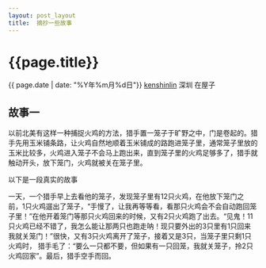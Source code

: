 ```yaml
---
layout: post_layout
title:  摘抄一些故事
---
```


# {{page.title}}
<div class="post-date">{{ page.date | date: "%Y年%m月%d日"}} <a href="http://iiris.us">kenshinlin</a> 深圳 在屋子</div>

## 故事一
以前北美有这样一种捕捉火鸡的方法，猎手置一笼子于旷野之中，门是卷起的。猎手先用玉米铺条路，让火鸡自然地顺着玉米铺成的路跑进笼子里，通常笼子里放的玉米比较多，火鸡进入笼子不会马上跑出来，直到笼子里的火鸡足够多了，猎手就触动开头，放下笼门，火鸡就被关在笼子里。

以下是一段真实的故事

一天，一个猎手早上去看他的笼子，发现笼子里有12只火鸡，在他放下笼门之前，1只火鸡遛出了笼子，“手慢了，让我再等等看，看那只火鸡会不会自动跑回笼子里！”在他开着笼门等那只火鸡回来的时候，又有2只火鸡跑了出去。“见鬼！11只火鸡已经不错了，我怎么能让那两只也跑走呐！现只要外出的3只里有1只回来我就关笼门！”很快，又有3只火鸡离开了笼子，接着又是3只，当笼子里只剩1只火鸡时， 猎手毛了：“要么一只都不要，但如果有一只回笼，我就关笼子，拎2只火鸡回家”。最后，猎手空手而回。 
